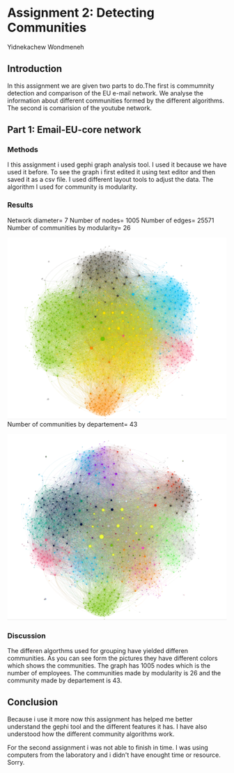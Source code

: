 # Assignment 2: Detecting Communities
Yidnekachew Wondmeneh


## Introduction
In this assignment we are given two parts to do.The first is commumnity detection and comparison of the EU e-mail network. We analyse the information about different communities formed by the different algorithms. The second is comarision of the youtube network.

## Part 1: Email-EU-core network

### Methods
I this assignment i used gephi graph analysis tool. I used it because we have used it before. To see the graph i first edited it using text editor and then saved it as a csv file. I used different layout tools to adjust the data. The algorithm I used for community is modularity.

### Results
Network diameter= 7
Number of nodes= 1005
Number of edges= 25571
Number of communities by modularity= 26

![](Modularity.png)
Number of communities by departement= 43
 
![](Departement.png)

### Discussion
The differen algorthms used for grouping have yielded differen communities. As you can see form the pictures they have different colors which shows the communities. The graph has 1005 nodes which is the number of employees. The communities made by modularity is 26 and the community made by departement is 43.

## Conclusion
Because i use it more now this assignment has helped me better understand the gephi tool and the different features it has. I have also understood how the different community algorithms work.

For the second assignment i was not able to finish in time. I was using computers from the laboratory and i didn't have enought time or resource. Sorry.
